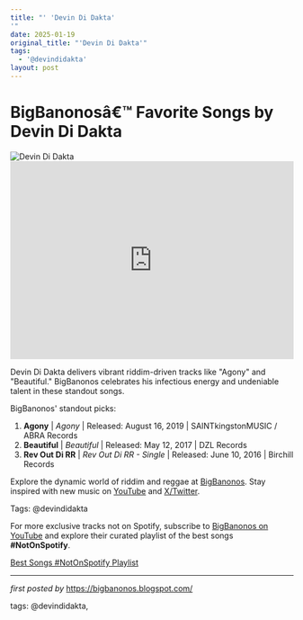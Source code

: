 ```yaml
---
title: "' 'Devin Di Dakta'
'"
date: 2025-01-19
original_title: "'Devin Di Dakta'"
tags:
  - '@devindidakta'
layout: post
---
```

<!-- Title of the Post -->
<h1 >BigBanonosâ€™ Favorite Songs by Devin Di Dakta</h1> <!-- Featured Image -->
<div > <img src="https://i.scdn.co/image/ab6761610000e5eb5d8b4f33f8f96d36cf0b8de3" alt="Devin Di Dakta">
</div> <!-- Spotify Embed -->
<div > <iframe src="https://open.spotify.com/embed/playlist/1qgLcyDV4sccPSm3EzhKbS?utm_source=generator" width="100%" height="352" frameBorder="0" allowfullscreen="" allow="autoplay; clipboard-write; encrypted-media; fullscreen; picture-in-picture" loading="lazy"></iframe>
</div> <!-- Introductory Text -->
<p >Devin Di Dakta delivers vibrant riddim-driven tracks like "Agony" and "Beautiful." BigBanonos celebrates his infectious energy and undeniable talent in these standout songs.</p> <!-- Song Highlights -->
<div > <p>BigBanonos' standout picks:</p> <ol> <li><strong>Agony</strong> | <em>Agony</em> | Released: August 16, 2019 | SAINTkingstonMUSIC / ABRA Records</li> <li><strong>Beautiful</strong> | <em>Beautiful</em> | Released: May 12, 2017 | DZL Records</li> <li><strong>Rev Out Di RR</strong> | <em>Rev Out Di RR - Single</em> | Released: June 10, 2016 | Birchill Records</li> </ol>
</div> <!-- Footer Links -->
<div > <p>Explore the dynamic world of riddim and reggae at <a href="https://bigbanonos.blogspot.com/" target="_blank">BigBanonos</a>. Stay inspired with new music on <a href="https://www.youtube.com/@BigBanonos" target="_blank">YouTube</a> and <a href="https://x.com/bigbanonos" target="_blank">X/Twitter</a>.</p>
</div> <!-- Tags -->
<p >Tags: @devindidakta</p>


<!--Subscribe and Playlist Links-->
<div>
    <p>For more exclusive tracks not on Spotify, subscribe to <a href="https://www.youtube.com/@BigBanonos" target="_blank">BigBanonos on YouTube</a> and explore their curated playlist of the best songs <strong>#NotOnSpotify</strong>.</p>
    <p><a href="https://www.youtube.com/playlist?list=PLtuNtuTatqI0kFahUCbtbfenC_ET5O_tr" target="_blank">Best Songs #NotOnSpotify Playlist<br /></a></p></div>

<hr />

<p><em>first posted by</em> <a href="https://bigbanonos.blogspot.com/" rel="noopener" target="_new">https://bigbanonos.blogspot.com/</a></p>

<p>tags: @devindidakta,</p>
